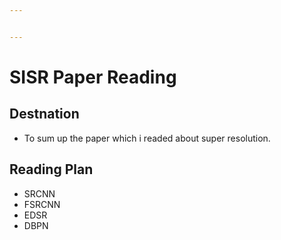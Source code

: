 ```yaml
---


---
```


<h1 id="sisr-paper-reading">SISR Paper Reading</h1>
<h2 id="destnation">Destnation</h2>
<ul>
<li>To sum up the paper which i readed about super resolution.</li>
</ul>
<h2 id="reading-plan">Reading Plan</h2>
<ul>
<li>SRCNN</li>
<li>FSRCNN</li>
<li>EDSR</li>
<li>DBPN</li>
</ul>
<h2 id="section"></h2>

